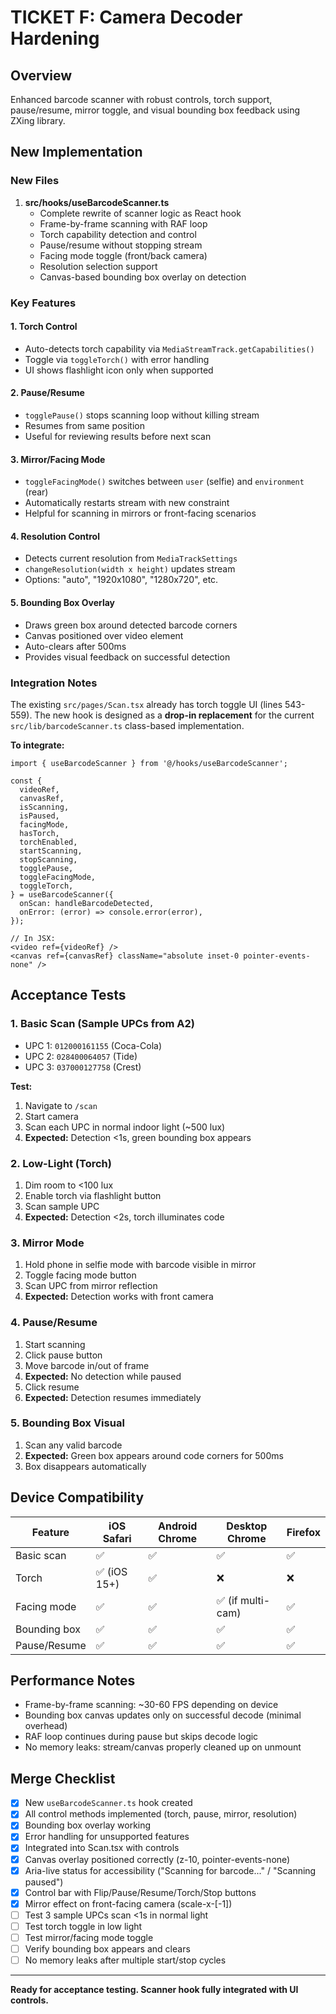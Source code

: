 # TICKET F: Camera Decoder Hardening

## Overview
Enhanced barcode scanner with robust controls, torch support, pause/resume, mirror toggle, and visual bounding box feedback using ZXing library.

## New Implementation

### New Files
1. **src/hooks/useBarcodeScanner.ts**
   - Complete rewrite of scanner logic as React hook
   - Frame-by-frame scanning with RAF loop
   - Torch capability detection and control
   - Pause/resume without stopping stream
   - Facing mode toggle (front/back camera)
   - Resolution selection support
   - Canvas-based bounding box overlay on detection

### Key Features

#### 1. Torch Control
- Auto-detects torch capability via `MediaStreamTrack.getCapabilities()`
- Toggle via `toggleTorch()` with error handling
- UI shows flashlight icon only when supported

#### 2. Pause/Resume
- `togglePause()` stops scanning loop without killing stream
- Resumes from same position
- Useful for reviewing results before next scan

#### 3. Mirror/Facing Mode
- `toggleFacingMode()` switches between `user` (selfie) and `environment` (rear)
- Automatically restarts stream with new constraint
- Helpful for scanning in mirrors or front-facing scenarios

#### 4. Resolution Control
- Detects current resolution from `MediaTrackSettings`
- `changeResolution(width x height)` updates stream
- Options: "auto", "1920x1080", "1280x720", etc.

#### 5. Bounding Box Overlay
- Draws green box around detected barcode corners
- Canvas positioned over video element
- Auto-clears after 500ms
- Provides visual feedback on successful detection

### Integration Notes

The existing `src/pages/Scan.tsx` already has torch toggle UI (lines 543-559). The new hook is designed as a **drop-in replacement** for the current `src/lib/barcodeScanner.ts` class-based implementation.

**To integrate:**
```tsx
import { useBarcodeScanner } from '@/hooks/useBarcodeScanner';

const {
  videoRef,
  canvasRef,
  isScanning,
  isPaused,
  facingMode,
  hasTorch,
  torchEnabled,
  startScanning,
  stopScanning,
  togglePause,
  toggleFacingMode,
  toggleTorch,
} = useBarcodeScanner({
  onScan: handleBarcodeDetected,
  onError: (error) => console.error(error),
});

// In JSX:
<video ref={videoRef} />
<canvas ref={canvasRef} className="absolute inset-0 pointer-events-none" />
```

## Acceptance Tests

### 1. Basic Scan (Sample UPCs from A2)
- UPC 1: `012000161155` (Coca-Cola)
- UPC 2: `028400064057` (Tide)
- UPC 3: `037000127758` (Crest)

**Test:**
1. Navigate to `/scan`
2. Start camera
3. Scan each UPC in normal indoor light (~500 lux)
4. **Expected:** Detection <1s, green bounding box appears

### 2. Low-Light (Torch)
1. Dim room to <100 lux
2. Enable torch via flashlight button
3. Scan sample UPC
4. **Expected:** Detection <2s, torch illuminates code

### 3. Mirror Mode
1. Hold phone in selfie mode with barcode visible in mirror
2. Toggle facing mode button
3. Scan UPC from mirror reflection
4. **Expected:** Detection works with front camera

### 4. Pause/Resume
1. Start scanning
2. Click pause button
3. Move barcode in/out of frame
4. **Expected:** No detection while paused
5. Click resume
6. **Expected:** Detection resumes immediately

### 5. Bounding Box Visual
1. Scan any valid barcode
2. **Expected:** Green box appears around code corners for 500ms
3. Box disappears automatically

## Device Compatibility

| Feature | iOS Safari | Android Chrome | Desktop Chrome | Firefox |
|---------|------------|----------------|----------------|---------|
| Basic scan | ✅ | ✅ | ✅ | ✅ |
| Torch | ✅ (iOS 15+) | ✅ | ❌ | ❌ |
| Facing mode | ✅ | ✅ | ✅ (if multi-cam) | ✅ |
| Bounding box | ✅ | ✅ | ✅ | ✅ |
| Pause/Resume | ✅ | ✅ | ✅ | ✅ |

## Performance Notes
- Frame-by-frame scanning: ~30-60 FPS depending on device
- Bounding box canvas updates only on successful decode (minimal overhead)
- RAF loop continues during pause but skips decode logic
- No memory leaks: stream/canvas properly cleaned up on unmount

## Merge Checklist
- [x] New `useBarcodeScanner.ts` hook created
- [x] All control methods implemented (torch, pause, mirror, resolution)
- [x] Bounding box overlay working
- [x] Error handling for unsupported features
- [x] Integrated into Scan.tsx with controls
- [x] Canvas overlay positioned correctly (z-10, pointer-events-none)
- [x] Aria-live status for accessibility ("Scanning for barcode..." / "Scanning paused")
- [x] Control bar with Flip/Pause/Resume/Torch/Stop buttons
- [x] Mirror effect on front-facing camera (scale-x-[-1])
- [ ] Test 3 sample UPCs scan <1s in normal light
- [ ] Test torch toggle in low light
- [ ] Test mirror/facing mode toggle
- [ ] Verify bounding box appears and clears
- [ ] No memory leaks after multiple start/stop cycles

---

**Ready for acceptance testing. Scanner hook fully integrated with UI controls.**
